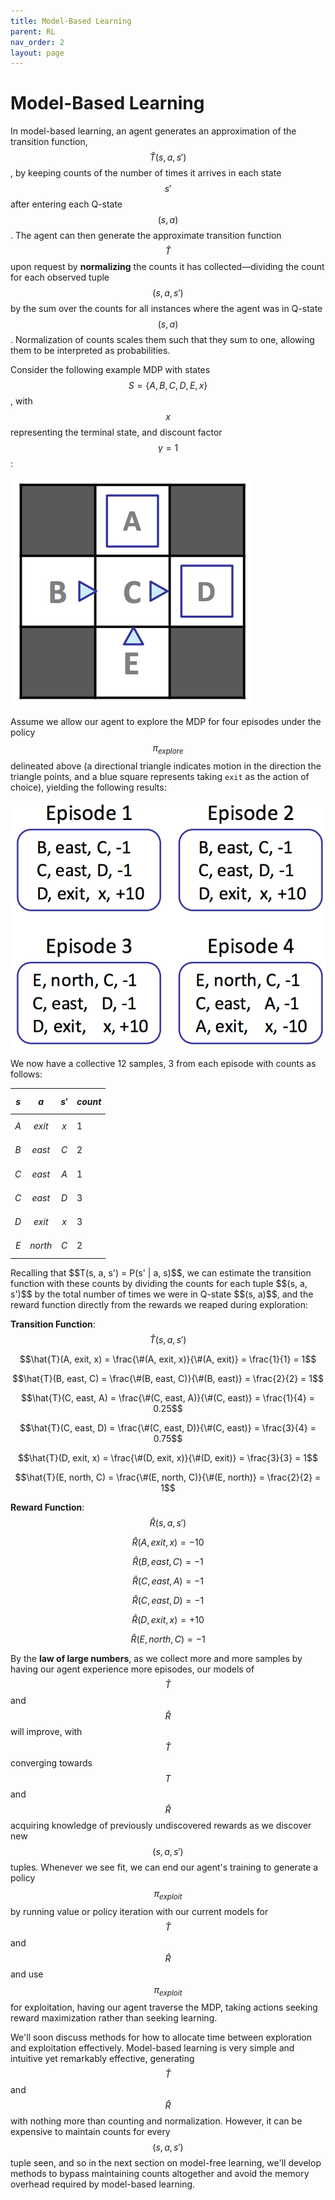 ```yaml
---
title: Model-Based Learning
parent: RL
nav_order: 2
layout: page
---
```


# Model-Based Learning

In model-based learning, an agent generates an approximation of the transition function, $$\hat{T}(s, a, s')$$, by keeping counts of the number of times it arrives in each state $$s'$$ after entering each Q-state $$(s, a)$$. The agent can then generate the approximate transition function $$\hat{T}$$ upon request by **normalizing** the counts it has collected—dividing the count for each observed tuple $$(s, a, s')$$ by the sum over the counts for all instances where the agent was in Q-state $$(s, a)$$. Normalization of counts scales them such that they sum to one, allowing them to be interpreted as probabilities. 

Consider the following example MDP with states $$S = \{A, B, C, D, E, x\}$$, with $$x$$ representing the terminal state, and discount factor $$\gamma = 1$$:

![MDP Example](../assets/images/rl-example-1.png)

Assume we allow our agent to explore the MDP for four episodes under the policy $$\pi_{explore}$$ delineated above (a directional triangle indicates motion in the direction the triangle points, and a blue square represents taking `exit` as the action of choice), yielding the following results:

![Example Episodes](../assets/images/example-1-episodes.png)

We now have a collective 12 samples, 3 from each episode with counts as follows:

| $$s$$  | $$a$$   | $$s'$$ | $$count$$ |
|--------|---------|--------|-----------|
| $$A$$    | $$exit$$  | $$x$$    | 1         |
| $$B$$    | $$east$$  | $$C$$    | 2         |
| $$C$$    | $$east$$  | $$A$$    | 1         |
| $$C$$    | $$east$$  | $$D$$    | 3         |
| $$D$$    | $$exit$$  | $$x$$    | 3         |
| $$E$$    | $$north$$ | $$C$$    | 2         |

<p>
</p>
Recalling that $$T(s, a, s') = P(s' | a, s)$$, we can estimate the transition function with these counts by dividing the counts for each tuple $$(s, a, s')$$ by the total number of times we were in Q-state $$(s, a)$$, and the reward function directly from the rewards we reaped during exploration:

**Transition Function**: 
$$\hat{T}(s, a, s')$$

$$\hat{T}(A, exit, x) = \frac{\#(A, exit, x)}{\#(A, exit)} = \frac{1}{1} = 1$$

$$\hat{T}(B, east, C) = \frac{\#(B, east, C)}{\#(B, east)} = \frac{2}{2} = 1$$

$$\hat{T}(C, east, A) = \frac{\#(C, east, A)}{\#(C, east)} = \frac{1}{4} = 0.25$$

$$\hat{T}(C, east, D) = \frac{\#(C, east, D)}{\#(C, east)} = \frac{3}{4} = 0.75$$

$$\hat{T}(D, exit, x) = \frac{\#(D, exit, x)}{\#(D, exit)} = \frac{3}{3} = 1$$

$$\hat{T}(E, north, C) = \frac{\#(E, north, C)}{\#(E, north)} = \frac{2}{2} = 1$$

**Reward Function**: 
$$\hat{R}(s, a, s')$$

$$\hat{R}(A, exit, x) = -10$$

$$\hat{R}(B, east, C) = -1$$

$$\hat{R}(C, east, A) = -1$$

$$\hat{R}(C, east, D) = -1$$

$$\hat{R}(D, exit, x) = +10$$

$$\hat{R}(E, north, C) = -1$$

By the **law of large numbers**, as we collect more and more samples by having our agent experience more episodes, our models of $$\hat{T}$$ and $$\hat{R}$$ will improve, with $$\hat{T}$$ converging towards $$T$$ and $$\hat{R}$$ acquiring knowledge of previously undiscovered rewards as we discover new $$(s, a, s')$$ tuples. Whenever we see fit, we can end our agent's training to generate a policy $$\pi_{exploit}$$ by running value or policy iteration with our current models for $$\hat{T}$$ and $$\hat{R}$$ and use $$\pi_{exploit}$$ for exploitation, having our agent traverse the MDP, taking actions seeking reward maximization rather than seeking learning.

We'll soon discuss methods for how to allocate time between exploration and exploitation effectively. Model-based learning is very simple and intuitive yet remarkably effective, generating $$\hat{T}$$ and $$\hat{R}$$ with nothing more than counting and normalization. However, it can be expensive to maintain counts for every $$(s, a, s')$$ tuple seen, and so in the next section on model-free learning, we'll develop methods to bypass maintaining counts altogether and avoid the memory overhead required by model-based learning.